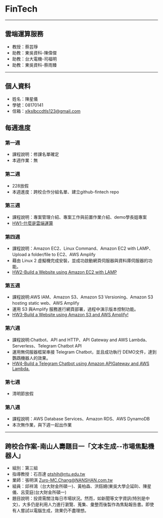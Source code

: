 # FinTech

  ---
  ## 雲端運算服務
   * 教授：蔡芸琤
   * 助教：東吳資科-陳偉傑
   * 助教：台大電機-司福明
   * 助教：東吳資科-蔡雨臻

  ---
  ## 個人資料
  * 姓名：陳星儀
  * 學號：08170141
  * 信箱：xlkslbccdtls123@gmail.com

  ## 每週進度
  ### 第一週
   * 課程說明：修課名單確定
   * 本週作業：無
  ### 第二週
   * 228放假
   * 本週進度：跨校合作分組名單、建立github-fintech repo
  ### 第三週
   * 課程說明：專案管理介紹、專案工作與前置作業介紹、demo學長姐專案
   * [HW1-什麼是雲端運算](https://github.com/hsingyichen/FinTech/blob/main/HW1/cloudcomputing.md)
  ### 第四週
   * 課程說明：Amazon EC2、Linux Command、Amazon EC2 with LAMP、Upload a folder/file to EC2、AWS Amplify
   * 藉由 Linux 2 虛擬機完成安裝，並成功啟動網頁伺服器與資料庫伺服器的功能。
   * [HW2-Build a Website using Amazon EC2 with LAMP](https://www.youtube.com/watch?v=v7lfZeK3Sik)
  ### 第五週
   * 課程說明:AWS IAM、Amazon S3、Amazon S3 Versioning、Amazon S3 hosting static web、AWS Amplify
   * 運用 S3 與Amplify 服務進行網頁部署，過程中演示版本控制功能。
   * [HW3-Build a Website using Amazon S3 and AWS Amplify!](https://www.youtube.com/watch?v=q-v2G2_7sS4)

  ### 第六週
  * 課程說明:Chatbot、API and HTTP、API Gateway and AWS Lambda、Serverless、Telegram Chatbot API
  * 運用無伺服器框架串接 Telegram Chatbot，並且成功執行 DEMO文件，達到鸚鵡機器人的效果。
  * [HW4-Build a Telegram Chatbot using Amazon APIGateway and AWS Lambda.](https://youtu.be/SZGgQldmZvI)

  ### 第七週
  * 清明節放假

  ### 第八週
  * 課程說明：AWS Database Services、Amazon RDS、AWS DynamoDB
  * 本次無作業，與下週一起出作業


---
## 跨校合作案-南山人壽題目一「文本生成--市場焦點機器人」
   * 組別：第三組
   * 指導教授：石百達 ptshih@ntu.edu.tw
   * 業師：張明淇 Zuro-MC.Chang@NANSHAN.com.tw
   * 組員：邱祥鴻（台大財金所碩一)、黃柏森、洪鈺姍(東吳大學企延B)、陳星儀、呂雯庭(台大財金所碩一)
   * 題目說明：投資需關注每日市場狀況。然而，如新聞等文字資訊(特別是中文)，大多仍是利用人力進行瀏覽、蒐集、彙整而後製作為焦點報告書。即使有人嘗試以電腦生成，效果仍不盡理想。

